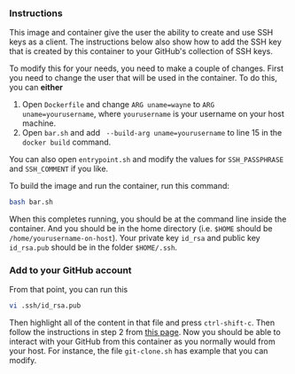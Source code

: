 ### Instructions

This image and container give the user the ability to create and use SSH keys as a client. The instructions below also show how to add the SSH key that is created by this container to your GitHub's collection of SSH keys.

To modify this for your needs, you need to make a couple of changes. First you need to change the user that will be used in the container. To do this, you can __either__

1. Open `Dockerfile` and change `ARG uname=wayne` to `ARG uname=yourusername`, where `yourusername` is your username on your host machine.
2. Open `bar.sh` and add ` --build-arg uname=yourusername` to line 15 in the `docker build` command.

You can also open `entrypoint.sh` and modify the values for `SSH_PASSPHRASE` and `SSH_COMMENT` if you like.

To build the image and run the container, run this command:

```bash
bash bar.sh
```

When this completes running, you should be at the command line inside the container. And you should be in the home directory (i.e. `$HOME` should be `/home/yourusername-on-host`). Your private key `id_rsa` and public key `id_rsa.pub` should be in the folder `$HOME/.ssh`.

### Add to your GitHub account

From that point, you can run this

```bash
vi .ssh/id_rsa.pub
```

Then highlight all of the content in that file and press `ctrl-shift-c`. Then follow the instructions in step 2 from [this page](https://help.github.com/en/github/authenticating-to-github/adding-a-new-ssh-key-to-your-github-account). Now you should be able to interact with your GitHub from this container as you normally would from your host. For instance, the file `git-clone.sh` has example that you can modify.
